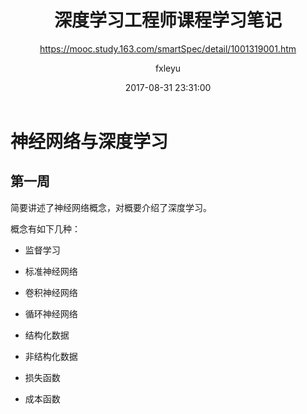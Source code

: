 ﻿---
layout   : post
title    : "深度学习工程师课程学习笔记"
subtitle : "https://mooc.study.163.com/smartSpec/detail/1001319001.htm"
date     : 2017-08-31 23:31:00
author   : fxleyu
tags:
    - 机器学习
---
# 神经网络与深度学习
## 第一周
简要讲述了神经网络概念，对概要介绍了深度学习。

概念有如下几种：
- 监督学习
- 标准神经网络
- 卷积神经网络
- 循环神经网络

- 结构化数据
- 非结构化数据


- 损失函数
- 成本函数
